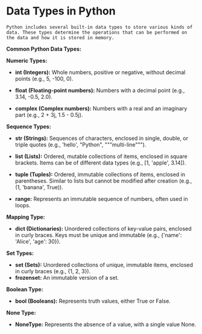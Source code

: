 # Data Types in Python  
    Python includes several built-in data types to store various kinds of data. These types determine the operations that can be performed on the data and how it is stored in memory.  

**Common Python Data Types:**  

**Numeric Types:**  

- **int (Integers):**   Whole numbers, positive or negative, without decimal points (e.g., 5, -100, 0).  
    
- **float (Floating-point numbers):**   Numbers with a decimal point (e.g., 3.14, -0.5, 2.0).  
    
- **complex (Complex numbers):**    Numbers with a real and an imaginary part (e.g., 2 + 3j, 1.5 - 0.5j).  

**Sequence Types:**  
    
- **str (Strings):**   Sequences of characters, enclosed in single, double, or triple quotes (e.g., 'hello', "Python", """multi-line""").  
    
- **list (Lists):**  Ordered, mutable collections of items, enclosed in square brackets. Items can be of different data types (e.g., [1, 'apple', 3.14]).  
   
- **tuple (Tuples):**  Ordered, immutable collections of items, enclosed in parentheses. Similar to lists but cannot be modified after creation (e.g., (1, 'banana', True)).  
    
- **range:** Represents an immutable sequence of numbers, often used in loops.  

**Mapping Type:**  
    
- **dict (Dictionaries):** Unordered collections of key-value pairs, enclosed in curly braces. Keys must be unique and immutable (e.g., {'name': 'Alice', 'age': 30}).  

**Set Types:** 

- **set (Sets):** Unordered collections of unique, immutable items, enclosed in curly braces (e.g., {1, 2, 3}).  
- **frozenset:** An immutable version of a set.  

**Boolean Type:**  

- **bool (Booleans):** Represents truth values, either True or False.  

**None Type:**  

- **NoneType:** Represents the absence of a value, with a single value None.  